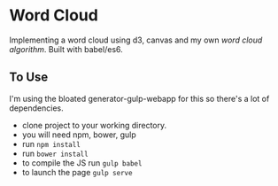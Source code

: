 # Word Cloud

Implementing a word cloud using d3, canvas and my own *word cloud algorithm*. Built with babel/es6.


## To Use
I'm using the bloated generator-gulp-webapp for this so there's a lot of dependencies.

- clone project to your working directory.
- you will need npm, bower, gulp
- run `npm install`
- run `bower install`
- to compile the JS run `gulp babel`
- to launch the page `gulp serve`
